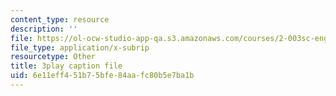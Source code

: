 ```yaml
---
content_type: resource
description: ''
file: https://ol-ocw-studio-app-qa.s3.amazonaws.com/courses/2-003sc-engineering-dynamics-fall-2011/6e11eff451b75bfe84aafc80b5e7ba1b_iMz0LiqjFmE.vtt
file_type: application/x-subrip
resourcetype: Other
title: 3play caption file
uid: 6e11eff4-51b7-5bfe-84aa-fc80b5e7ba1b
---
```

